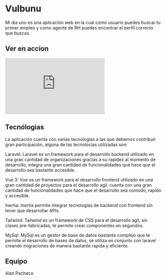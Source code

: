 # Vulbunu

Mi dia uno es una aplicación web en la cual como usuario puedes buscar tu primer empleo y como agente de RH puedes encontrar el perfil correcto que buscas.

## Ver en accion
<iframe width="320" height="180" src="https://www.linkedin.com/posts/agpsalgado_aprende-como-funciona-vulbunu-y-sacale-el-activity-7150373706240770048-W3cE" title="Vulbunu preview" frameborder="0" allow="accelerometer; autoplay; clipboard-write; encrypted-media; gyroscope; picture-in-picture" allowfullscreen="1"></iframe>

## Tecnólogias

<p>La aplicación cuenta con varias tecnologias a las que debemos contribuir gran participación, alguna de las tecnolocias utilizadas son:</p>

<p>Laravel: 
Laravel es un framework para el desarrollo backend utilizado en una gran cantidad de organizaciones gracias a su rapidez al momento de desarrollo, integra una gran cantidad de funcionalidades que hace que el desarrollo sea bastante accesible.
</p>

<p>Vue 3:
Vue es un framework para el desarrollo frontend utilizado en una gran cantidad de proyectos para el desarrollo agil, cuenta con una gran cantidad de funcionalidades que hace que el desarrollo sea comodo, rapido y accesible.
</p>

<p>Inertia:
Inertia permite integrar tecnologias de backend con frontend sin tener que desarrollar APIs.
</p>

<p>Tailwind:
Tailwind es un framework de CSS para el desarrollo agil, sin clases pre-fabricadas, te permite crear componentes en segundos.</p>

<p>MySql:
MySql es un gestor de base de datos bastante complejo que te permite el desarrollo de bases de datos, se utiliza en conjunto con laravel creando migraciones de manera bastante rapida y eficiente.
</p>

## Equipo

Alan Pacheco
